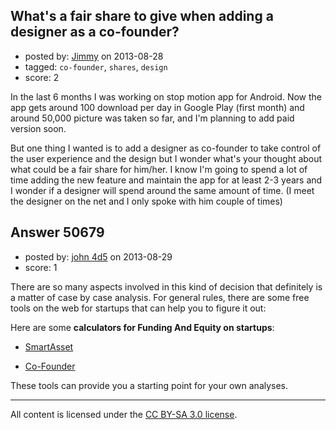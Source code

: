 ## What's a fair share to give when adding a designer as a co-founder?

- posted by: [Jimmy](https://stackexchange.com/users/-1/27639-jimmy) on 2013-08-28
- tagged: `co-founder`, `shares`, `design`
- score: 2

In the last 6 months I was working on stop motion app for Android. Now the app gets around 100 download per day in Google Play (first month) and around 50,000 picture was taken so far, and I'm planning to add paid version soon. 

But one thing I wanted is to add a designer as co-founder to take control of the user experience and the design but I wonder what's your thought about what could be a fair share for him/her. I know I'm going to spend a lot of time adding the new feature and maintain the app for at least 2-3 years and I wonder if a designer will spend around the same amount of time. (I meet the designer on the net and I only spoke with him couple of times)


## Answer 50679

- posted by: [john 4d5](https://stackexchange.com/users/-1/21439-john-4d5) on 2013-08-29
- score: 1

<p>There are so many aspects involved in this kind of decision that definitely is a matter of case by case analysis. For general rules, there are some free tools on the web for startups that can help you to figure it out:</p>

<p>Here are some <strong>calculators for Funding And Equity on startups</strong>:</p>

<ul>
<li><p><a href="https://www.smartasset.com/infographic/startup" rel="nofollow">SmartAsset</a></p></li>
<li><p><a href="http://foundrs.com/" rel="nofollow">Co-Founder</a></p></li>
</ul>

<p>These tools can provide you a starting point for your own analyses. </p>




---

All content is licensed under the [CC BY-SA 3.0 license](https://creativecommons.org/licenses/by-sa/3.0/).
